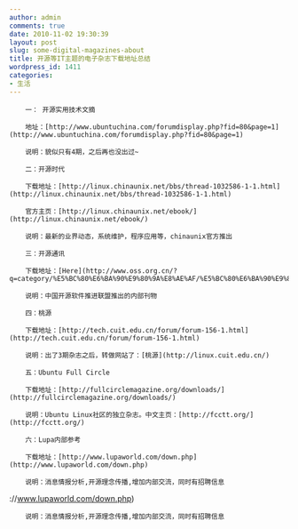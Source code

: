```yaml
---
author: admin
comments: true
date: 2010-11-02 19:30:39
layout: post
slug: some-digital-magazines-about
title: 开源等IT主题的电子杂志下载地址总结
wordpress_id: 1411
categories:
- 生活
---
```


		一： 开源实用技术文摘

		地址：[http://www.ubuntuchina.com/forumdisplay.php?fid=80&page=1](http://www.ubuntuchina.com/forumdisplay.php?fid=80&page=1)

		说明：貌似只有4期，之后再也没出过~

		二：开源时代

		下载地址：[http://linux.chinaunix.net/bbs/thread-1032586-1-1.html](http://linux.chinaunix.net/bbs/thread-1032586-1-1.html)

		官方主页：[http://linux.chinaunix.net/ebook/](http://linux.chinaunix.net/ebook/)

		说明：最新的业界动态，系统维护，程序应用等，chinaunix官方推出

		三：开源通讯

		下载地址：[Here](http://www.oss.org.cn/?q=category/%E5%BC%80%E6%BA%90%E9%80%9A%E8%AE%AF/%E5%BC%80%E6%BA%90%E9%80%9A%E8%AE%AF)

		说明：中国开源软件推进联盟推出的内部刊物  

		四：桃源

		下载地址：[http://tech.cuit.edu.cn/forum/forum-156-1.html](http://tech.cuit.edu.cn/forum/forum-156-1.html)

		说明：出了3期杂志之后，转做网站了：[桃源](http://linux.cuit.edu.cn/)

		五：Ubuntu Full Circle

		下载地址：[http://fullcirclemagazine.org/downloads/](http://fullcirclemagazine.org/downloads/)

		说明：Ubuntu Linux社区的独立杂志。中文主页：[http://fcctt.org/](http://fcctt.org/)

		六：Lupa内部参考

		下载地址：[http://www.lupaworld.com/down.php](http://www.lupaworld.com/down.php)

		说明：消息情报分析,开源理念传播,增加内部交流，同时有招聘信息

://www.lupaworld.com/down.php)

		说明：消息情报分析,开源理念传播,增加内部交流，同时有招聘信息

